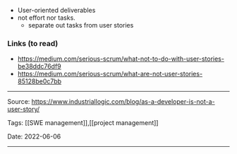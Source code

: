 
- User-oriented deliverables
- not effort nor tasks.
	- separate out tasks from user stories



### Links (to read)
- https://medium.com/serious-scrum/what-not-to-do-with-user-stories-be38ddc76df9
- https://medium.com/serious-scrum/what-are-not-user-stories-85128be0c7bb

---

Source: https://www.industriallogic.com/blog/as-a-developer-is-not-a-user-story/

Tags: [[SWE management]],[[project management]]

Date: 2022-06-06

---

